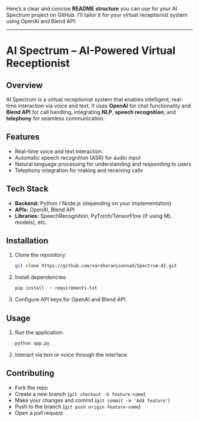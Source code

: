Here’s a clear and concise **README structure** you can use for your AI Spectrum project on GitHub. I’ll tailor it for your virtual receptionist system using OpenAI and Blend API:

---

# AI Spectrum – AI-Powered Virtual Receptionist

## Overview

AI Spectrum is a virtual receptionist system that enables intelligent, real-time interaction via voice and text. It uses **OpenAI** for chat functionality and **Blend API** for call handling, integrating **NLP**, **speech recognition**, and **telephony** for seamless communication.

## Features

* Real-time voice and text interaction
* Automatic speech recognition (ASR) for audio input
* Natural language processing for understanding and responding to users
* Telephony integration for making and receiving calls

## Tech Stack

* **Backend:** Python / Node.js (depending on your implementation)
* **APIs:** OpenAI, Blend API
* **Libraries:** SpeechRecognition, PyTorch/TensorFlow (if using ML models), etc.

## Installation

1. Clone the repository:

   ```bash
   git clone https://github.com/varsharanisonnad/Spectrum-AI.git
   ```
2. Install dependencies:

   ```bash
   pip install -r requirements.txt
   ```
3. Configure API keys for OpenAI and Blend API.

## Usage

1. Run the application:

   ```bash
   python app.py
   ```
2. Interact via text or voice through the interface.

## Contributing

* Fork the repo
* Create a new branch (`git checkout -b feature-name`)
* Make your changes and commit (`git commit -m 'Add feature'`)
* Push to the branch (`git push origin feature-name`)
* Open a pull request



